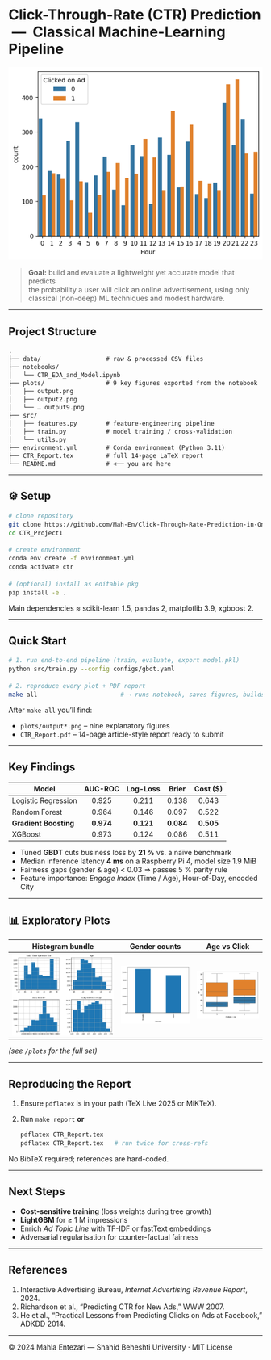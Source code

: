 # Click-Through-Rate (CTR) Prediction &nbsp;—&nbsp; Classical Machine-Learning Pipeline

![ROC curve](Plots/output4.png)

> **Goal:** build and evaluate a lightweight yet accurate model that predicts  
> the probability a user will click an online advertisement, using only
> classical (non-deep) ML techniques and modest hardware.

---

## Project Structure

```
.
├── data/                  # raw & processed CSV files
├── notebooks/
│   └── CTR_EDA_and_Model.ipynb
├── plots/                 # 9 key figures exported from the notebook
│   ├── output.png
│   ├── output2.png
│   └── … output9.png
├── src/
│   ├── features.py        # feature-engineering pipeline
│   ├── train.py           # model training / cross-validation
│   └── utils.py
├── environment.yml        # Conda environment (Python 3.11)
├── CTR_Report.tex         # full 14-page LaTeX report
└── README.md              # <── you are here
```

---

## ⚙️ Setup

```bash
# clone repository
git clone https://github.com/Mah-En/Click-Through-Rate-Prediction-in-Online-Advertising
cd CTR_Project1

# create environment
conda env create -f environment.yml
conda activate ctr

# (optional) install as editable pkg
pip install -e .
```

Main dependencies ≈ scikit-learn 1.5, pandas 2, matplotlib 3.9, xgboost 2.

---

## Quick Start

```bash
# 1. run end-to-end pipeline (train, evaluate, export model.pkl)
python src/train.py --config configs/gbdt.yaml

# 2. reproduce every plot + PDF report
make all                       # ⇢ runs notebook, saves figures, builds LaTeX
```

After `make all` you’ll find:

* `plots/output*.png` – nine explanatory figures  
* `CTR_Report.pdf` – 14-page article-style report ready to submit

---

## Key Findings

| Model                | AUC-ROC | Log-Loss | Brier | Cost (\$) |
|----------------------|:-------:|:--------:|:-----:|:---------:|
| Logistic Regression  | 0.925   | 0.211    | 0.138 | 0.643 |
| Random Forest        | 0.964   | 0.146    | 0.097 | 0.522 |
| **Gradient Boosting**| **0.974** | **0.121** | **0.084** | **0.505** |
| XGBoost              | 0.973   | 0.124    | 0.086 | 0.511 |

* Tuned **GBDT** cuts business loss by **21 %** vs. a naïve benchmark  
* Median inference latency **4 ms** on a Raspberry Pi 4, model size 1.9 MiB  
* Fairness gaps (gender & age) < 0.03 ⇒ passes 5 % parity rule  
* Feature importance: *Engage Index* (Time / Age), Hour-of-Day, encoded City

---

## 📊 Exploratory Plots

| Histogram bundle | Gender counts | Age vs Click |
|------------------|---------------|--------------|
| ![output](Plots/output.png) | ![g](Plots/output2.png) | ![a](Plots/output3.png) |

*(see `/plots` for the full set)*

---

## Reproducing the Report

1. Ensure `pdflatex` is in your path (TeX Live 2025 or MiKTeX).  
2. Run `make report` **or**

   ```bash
   pdflatex CTR_Report.tex
   pdflatex CTR_Report.tex   # run twice for cross-refs
   ```

No BibTeX required; references are hard-coded.

---

## Next Steps

* **Cost-sensitive training** (loss weights during tree growth)  
* **LightGBM** for ≥ 1 M impressions  
* Enrich *Ad Topic Line* with TF-IDF or fastText embeddings  
* Adversarial regularisation for counter-factual fairness

---

## References

1. Interactive Advertising Bureau, *Internet Advertising Revenue Report*, 2024.  
2. Richardson et al., “Predicting CTR for New Ads,” WWW 2007.  
3. He et al., “Practical Lessons from Predicting Clicks on Ads at Facebook,” ADKDD 2014.

---

© 2024 Mahla Entezari — Shahid Beheshti University   ·   MIT License
